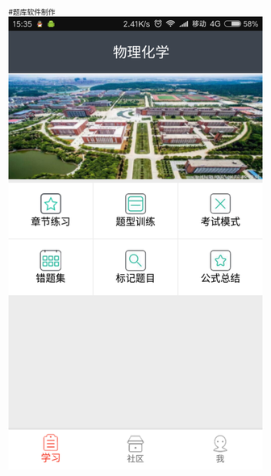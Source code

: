 #题库软件制作
![image](https://github.com/MiChongGET/Tiku/blob/master/app/picture/%E7%BC%A9%E7%95%A5%E5%9B%BE.png)
